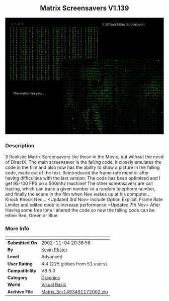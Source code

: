 ﻿<div align="center">

## Matrix Screensavers V1\.139

<img src="PIC20021117406684.GIF">
</div>

### Description

3 Realistic Matrix Screensavers like those in the Movie, but without the need of DirectX. The main screensaver is the falling code, it closely emulates the code in the film and also now has the ability to show a picture in the falling code, made out of the text. Reintroduced the frame rate monitor after having difficulties with the last version. The code has been optimised and I get 95-100 FPS on a 500mhz machine! The other screensavers are call tracing, which can trace a given number or a random telephone number, and finally the scene in the film when Neo wakes up at his computer... Knock Knock Neo... <Updated 3rd Nov> Include Option Explicit, Frame Rate Limiter and edited code to increase performance <Updated 7th Nov> After Having some free time I altered the code so now the falling code can be either Red, Green or Blue
 
### More Info
 


<span>             |<span>
---                |---
**Submitted On**   |2002-11-04 20:36:58
**By**             |[Kevin Pfister](https://github.com/Planet-Source-Code/PSCIndex/blob/master/ByAuthor/kevin-pfister.md)
**Level**          |Advanced
**User Rating**    |4.4 (225 globes from 51 users)
**Compatibility**  |VB 6\.0
**Category**       |[Graphics](https://github.com/Planet-Source-Code/PSCIndex/blob/master/ByCategory/graphics__1-46.md)
**World**          |[Visual Basic](https://github.com/Planet-Source-Code/PSCIndex/blob/master/ByWorld/visual-basic.md)
**Archive File**   |[Matrix\_Scr1493491172002\.zip](https://github.com/Planet-Source-Code/kevin-pfister-matrix-screensavers-v1-139__1-40314/archive/master.zip)








